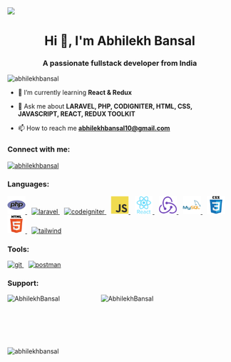 <div><img src="https://github.com/AbhilekhBansal/Abhilekhbansal/assets/69953003/bca5af8d-96ac-41e8-8657-c0cbcec75da6" /></div>
<h1 align="center">Hi 👋, I'm Abhilekh Bansal</h1>
<h3 align="center">A passionate fullstack developer from India</h3>

<p align="left"> <img src="https://komarev.com/ghpvc/?username=abhilekhbansal&label=Profile%20views&color=0e75b6&style=flat" alt="abhilekhbansal" /> </p>

- 🌱 I’m currently learning **React & Redux**

- 💬 Ask me about **LARAVEL, PHP, CODIGNITER, HTML, CSS, JAVASCRIPT, REACT, REDUX TOOLKIT**

- 📫 How to reach me **abhilekhbansal10@gmail.com**

<h3 align="left">Connect with me:</h3>
<p align="left">
<a href="https://instagram.com/abhilekhbansal" target="blank"><img align="center" src="https://raw.githubusercontent.com/rahuldkjain/github-profile-readme-generator/master/src/images/icons/Social/instagram.svg" alt="abhilekhbansal" height="30" width="40" /></a>
</p>

<h3 align="left">Languages:</h3>
<p align="left"> <a href="https://www.php.net" style="margin-right:10px" target="_blank" rel="noreferrer"> <img src="https://raw.githubusercontent.com/devicons/devicon/master/icons/php/php-original.svg" alt="php" width="40" height="40"/> </a> <a href="https://laravel.com/" style="margin-right:10px" target="_blank" rel="noreferrer"> <img src="https://laravel.com/img/logomark.min.svg" alt="laravel" width="40" height="40"/> </a> <a href="https://codeigniter.com" style="margin-right:10px" target="_blank" rel="noreferrer"> <img src="https://cdn.worldvectorlogo.com/logos/codeigniter.svg" alt="codeigniter" width="40" height="40"/> </a><a href="https://developer.mozilla.org/en-US/docs/Web/JavaScript" style="margin-right:10px" target="_blank" rel="noreferrer"> <img src="https://raw.githubusercontent.com/devicons/devicon/master/icons/javascript/javascript-original.svg" alt="javascript" width="40" height="40"/> </a> <a href="https://reactjs.org/" style="margin-right:10px" target="_blank" rel="noreferrer"> <img src="https://raw.githubusercontent.com/devicons/devicon/master/icons/react/react-original-wordmark.svg" alt="react" width="40" height="40"/> </a> <a href="https://redux.js.org" style="margin-right:10px" target="_blank" rel="noreferrer"> <img src="https://raw.githubusercontent.com/devicons/devicon/master/icons/redux/redux-original.svg" alt="redux" width="40" height="40"/> </a> <a href="https://www.mysql.com/" style="margin-right:10px" target="_blank" rel="noreferrer"> <img src="https://raw.githubusercontent.com/devicons/devicon/master/icons/mysql/mysql-original-wordmark.svg" alt="mysql" width="40" height="40"/> </a> <a href="https://www.w3schools.com/css/" style="margin-right:10px" target="_blank" rel="noreferrer"> <img src="https://raw.githubusercontent.com/devicons/devicon/master/icons/css3/css3-original-wordmark.svg" alt="css3" width="40" height="40"/> </a> <a href="https://www.w3.org/html/" style="margin-right:10px" target="_blank" rel="noreferrer"> <img src="https://raw.githubusercontent.com/devicons/devicon/master/icons/html5/html5-original-wordmark.svg" alt="html5" width="40" height="40"/> </a>   <a href="https://tailwindcss.com/" style="margin-right:10px" target="_blank" rel="noreferrer"> <img src="https://www.vectorlogo.zone/logos/tailwindcss/tailwindcss-icon.svg" alt="tailwind" width="40" height="40"/> </a> </p>

<h3 align="left">Tools:</h3>
<p align="left"> <a href="https://git-scm.com/" style="margin-right:10px" target="_blank" rel="noreferrer"> <img src="https://www.vectorlogo.zone/logos/git-scm/git-scm-icon.svg" alt="git" width="40" height="40"/> </a>  <a href="https://postman.com" style="margin-right:10px" target="_blank" rel="noreferrer"> <img src="https://www.vectorlogo.zone/logos/getpostman/getpostman-icon.svg" alt="postman" width="40" height="40"/> </a> </p>

<h3 align="left">Support:</h3>
<p><a href="https://www.buymeacoffee.com/AbhilekhBansal"> <img align="left" src="https://cdn.buymeacoffee.com/buttons/v2/default-yellow.png" height="50" width="210" alt="AbhilekhBansal" /></a><a href="https://ko-fi.com/AbhilekhBansal"> <img align="left" src="https://cdn.ko-fi.com/cdn/kofi3.png?v=3" height="50" width="210" alt="AbhilekhBansal" /></a></p><br><br><br><br>
<br><br>

<p><img align="center" src="https://github-readme-stats.vercel.app/api/top-langs?username=abhilekhbansal&show_icons=true&locale=en&layout=compact" alt="abhilekhbansal" /></p>
